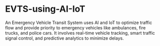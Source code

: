 # EVTS-using-AI-IoT

An Emergency Vehicle Transit System uses AI and IoT to optimize traffic flow and provide priority to emergency vehicles like ambulances, fire trucks, and police cars. It involves real-time vehicle tracking, smart traffic signal control, and predictive analytics to minimize delays.
